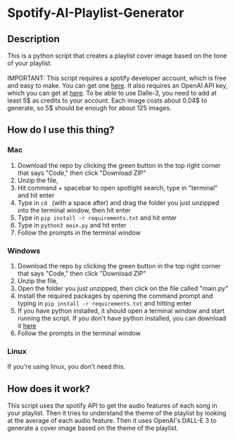 # Spotify-AI-Playlist-Generator

## Description
This is a python script that creates a playlist cover image based on the tone of your playlist.
\
\
IMPORTANT: This script requires a spotify developer account, which is free and easy to make. You can get one
[here](https://developer.spotify.com/dashboard/login). It also requires an OpenAI API key, which you can get at 
[here](https://platform.openai.com/api-keys). To be able to use Dalle-3, you need to add at least 5$ as credits to your
account. Each image costs about 0.04$ to generate, so 5$ should be enough for about 125 images. 


## How do I use this thing?
### Mac
1. Download the repo by clicking the green button in the top right corner that says "Code," then click "Download ZIP"
2. Unzip the file, 
3. Hit command + spacebar to open spotlight search, type in "terminal" and hit enter
4. Type in `cd ` (with a space after) and drag the folder you just unzipped into the terminal window, then hit enter
5. Type in `pip install -r requirements.txt` and hit enter
6. Type in `python3 main.py` and hit enter
7. Follow the prompts in the terminal window

### Windows
1. Download the repo by clicking the green button in the top right corner that says "Code," then click "Download ZIP"
2. Unzip the file,
3. Open the folder you just unzipped, then click on the file called "main.py"
4. Install the required packages by opening the command prompt and typing in `pip install -r requirements.txt` and hitting enter
5. If you have python installed, it should open a terminal window and start running the script. If you don't have python installed, you can download it [here](https://www.python.org/downloads/)
6. Follow the prompts in the terminal window

### Linux
If you're using linux, you don't need this.

## How does it work?
This script uses the spotify API to get the audio features of each song in your playlist. Then it tries to understand 
the theme of the playlist by looking at the average of each audio feature. Then it uses OpenAI's DALL-E 3 to generate 
a cover image based on the theme of the playlist.